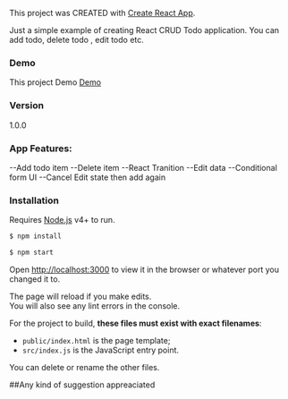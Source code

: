 This project was CREATED with [Create React App](https://github.com/facebookincubator/create-react-app).

Just a simple example of creating React CRUD Todo application. You can add todo, delete todo , edit todo etc.

### Demo
This project Demo [Demo](https://code.visualstudio.com)

### Version
1.0.0

### App Features:
 --Add todo item
 --Delete item
 --React Tranition 
 --Edit data 
 --Conditional form UI
 --Cancel Edit state then add again


### Installation

Requires [Node.js](https://nodejs.org/) v4+ to run.

```sh
$ npm install
```
```sh
$ npm start
```

Open [http://localhost:3000](http://localhost:3000) to view it in the browser or whatever port you changed it to.

The page will reload if you make edits.<br>
You will also see any lint errors in the console.


For the project to build, **these files must exist with exact filenames**:

* `public/index.html` is the page template;
* `src/index.js` is the JavaScript entry point.

You can delete or rename the other files.

##Any kind of suggestion appreaciated
